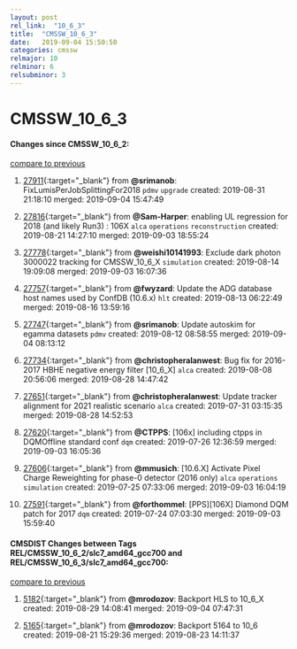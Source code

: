```yaml
---
layout: post
rel_link:  "10_6_3"
title:  "CMSSW_10_6_3"
date:   2019-09-04 15:50:50
categories: cmssw
relmajor: 10
relminor: 6
relsubminor: 3
---
```


# CMSSW_10_6_3
#### Changes since CMSSW_10_6_2:
[compare to previous](https://github.com/cms-sw/cmssw/compare/CMSSW_10_6_2...CMSSW_10_6_3)



1. [27911](http://github.com/cms-sw/cmssw/pull/27911){:target="_blank"}  from **@srimanob**: FixLumisPerJobSplittingFor2018 `pdmv`  `upgrade`  created: 2019-08-31 21:18:10 merged: 2019-09-04 15:47:49



2. [27816](http://github.com/cms-sw/cmssw/pull/27816){:target="_blank"}  from **@Sam-Harper**: enabling UL regression for 2018 (and likely Run3) : 106X `alca`  `operations`  `reconstruction`  created: 2019-08-21 14:27:10 merged: 2019-09-03 18:55:24



3. [27778](http://github.com/cms-sw/cmssw/pull/27778){:target="_blank"}  from **@weishi10141993**: Exclude dark photon 3000022 tracking for CMSSW_10_6_X `simulation`  created: 2019-08-14 19:09:08 merged: 2019-09-03 16:07:36



4. [27757](http://github.com/cms-sw/cmssw/pull/27757){:target="_blank"}  from **@fwyzard**: Update the ADG database host names used by ConfDB (10.6.x) `hlt`  created: 2019-08-13 06:22:49 merged: 2019-08-16 13:59:16



5. [27747](http://github.com/cms-sw/cmssw/pull/27747){:target="_blank"}  from **@srimanob**: Update autoskim for egamma datasets `pdmv`  created: 2019-08-12 08:58:55 merged: 2019-09-04 08:13:12



6. [27734](http://github.com/cms-sw/cmssw/pull/27734){:target="_blank"}  from **@christopheralanwest**: Bug fix for 2016-2017 HBHE negative energy filter [10_6_X] `alca`  created: 2019-08-08 20:56:06 merged: 2019-08-28 14:47:42



7. [27651](http://github.com/cms-sw/cmssw/pull/27651){:target="_blank"}  from **@christopheralanwest**: Update tracker alignment for 2021 realistic scenario `alca`  created: 2019-07-31 03:15:35 merged: 2019-08-28 14:52:53



8. [27620](http://github.com/cms-sw/cmssw/pull/27620){:target="_blank"}  from **@CTPPS**: [106x] including ctpps in DQMOffline standard conf `dqm`  created: 2019-07-26 12:36:59 merged: 2019-09-03 16:05:36



9. [27606](http://github.com/cms-sw/cmssw/pull/27606){:target="_blank"}  from **@mmusich**: [10.6.X] Activate Pixel Charge Reweighting for phase-0 detector (2016 only) `alca`  `operations`  `simulation`  created: 2019-07-25 07:33:06 merged: 2019-09-03 16:04:19



10. [27591](http://github.com/cms-sw/cmssw/pull/27591){:target="_blank"}  from **@forthommel**: [PPS][106X] Diamond DQM patch for 2017 `dqm`  created: 2019-07-24 07:03:30 merged: 2019-09-03 15:59:40



#### CMSDIST Changes between Tags REL/CMSSW_10_6_2/slc7_amd64_gcc700 and REL/CMSSW_10_6_3/slc7_amd64_gcc700:
[compare to previous](https://github.com/cms-sw/cmsdist/compare/REL/CMSSW_10_6_2/slc7_amd64_gcc700...REL/CMSSW_10_6_3/slc7_amd64_gcc700)



1. [5182](http://github.com/cms-sw/cmsdist/pull/5182){:target="_blank"}  from **@mrodozov**: Backport HLS to 10_6_X created: 2019-08-29 14:08:41 merged: 2019-09-04 07:47:31

2. [5165](http://github.com/cms-sw/cmsdist/pull/5165){:target="_blank"}  from **@mrodozov**: Backport 5164 to 10_6 created: 2019-08-21 15:29:36 merged: 2019-08-23 14:11:37
